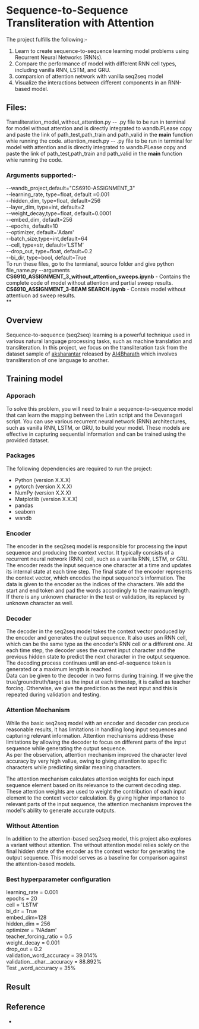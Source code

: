 # Sequence-to-Sequence Transliteration with Attention

The project fulfills the following:-

1. Learn to create sequence-to-sequence learning model problems using Recurrent Neural Networks (RNNs).
2. Compare the performance of model with different RNN cell types, including vanilla RNN, LSTM, and GRU.
3. comparsion of attention network with vanilla seq2seq model
4. Visualize the interactions between different components in an RNN-based model.

## Files:
Transliteration_model_without_attention.py  -- .py file to be run in terminal for model without attention and is directly integrated to wandb.PLease copy and paste the link of path_test,path_train and path_valid in the __main__ function whie running the code.
attention_mech.py  -- .py file to be run in terminal for model with attention and is directly integrated to wandb.PLease copy and paste the link of path_test,path_train and path_valid in the __main__ function whie running the code.  

### Arguments supported:-    
--wandb_project,default="CS6910-ASSIGNMENT_3"  
--learning_rate, type=float, default =0.001  
--hidden_dim, type=float, default=256  
--layer_dim, type=int, default=2  
--weight_decay,type=float, default=0.0001  
--embed_dim, default=256  
--epochs, default=10  
--optimizer, default='Adam'  
--batch_size,type=int,default=64  
--cell, type=str, default='LSTM'  
--drop_out, type=float, default=0.2  
--bi_dir, type=bool, default=True    
To run these files, go to the termianal, source folder and give python file_name.py --arguments  
**CS6910_ASSIGNMENT_3_without_attention_sweeps.ipynb** - Contains the complete code of model without attention and partial sweep results.  
**CS6910_ASSIGNMENT_3-BEAM SEARCH.ipynb**    - Contais model without attentiuon ad sweep results.  
**

## Overview

Sequence-to-sequence (seq2seq) learning is a powerful technique used in various natural language processing tasks, such as machine translation and transliteration. In this project, we focus on the transliteration task from the dataset sample of [aksharantar](https://drive.google.com/file/d/1uRKU4as2NlS9i8sdLRS1e326vQRdhvfw/view) released by [AI4Bharath](https://ai4bharat.org/) which involves transliteration of one language to another.

## Training model

### Apporach
To solve this problem, you will need to train a sequence-to-sequence model that can learn the mapping between the Latin script and the Devanagari script. You can use various recurrent neural network (RNN) architectures, such as vanilla RNN, LSTM, or GRU, to build your model. These models are effective in capturing sequential information and can be trained using the provided dataset.

### Packages
The following dependencies are required to run the project:

- Python (version X.X.X)
- pytorch (version X.X.X)
- NumPy (version X.X.X)
- Matplotlib (version X.X.X)
- pandas
- seaborn
- wandb

### Encoder

The encoder in the seq2seq model is responsible for processing the input sequence and producing the context vector. It typically consists of a recurrent neural network (RNN) cell, such as a vanilla RNN, LSTM, or GRU. The encoder reads the input sequence one character at a time and updates its internal state at each time step. The final state of the encoder represents the context vector, which encodes the input sequence's information.
The data is given to the encoder as the indices of the characters. We add the start and end token and pad the words accordingly to the maximum length. If there is any unknown character in the test or validation, its replaced by unknown character as well.

### Decoder

The decoder in the seq2seq model takes the context vector produced by the encoder and generates the output sequence. It also uses an RNN cell, which can be the same type as the encoder's RNN cell or a different one. At each time step, the decoder uses the current input character and the previous hidden state to predict the next character in the output sequence. The decoding process continues until an end-of-sequence token is generated or a maximum length is reached.  
Data can be given to the decoder in two forms during training. If we give the true/groundtruth/target as the input at each timestep, it is called as teacher forcing. Otherwise, we give the prediction as the next input and this is repeated during validation and testing.  

### Attention Mechanism

While the basic seq2seq model with an encoder and decoder can produce reasonable results, it has limitations in handling long input sequences and capturing relevant information. Attention mechanisms address these limitations by allowing the decoder to focus on different parts of the input sequence while generating the output sequence.    
As per the observation, attention mechanism improved the character level accuracy by very high vallue, owing to giving attention to specific characters while predicting similar meaning characters.  

The attention mechanism calculates attention weights for each input sequence element based on its relevance to the current decoding step. These attention weights are used to weight the contribution of each input element to the context vector calculation. By giving higher importance to relevant parts of the input sequence, the attention mechanism improves the model's ability to generate accurate outputs.

### Without Attention

In addition to the attention-based seq2seq model, this project also explores a variant without attention. The without attention model relies solely on the final hidden state of the encoder as the context vector for generating the output sequence. This model serves as a baseline for comparison against the attention-based models.

### Best hyperparameter configuration
learning_rate = 0.001    
epochs = 20    
cell = 'LSTM'    
bi_dir = True    
embed_dim=128    
hidden_dim = 256    
optimizer = 'NAdam'    
teacher_forcing_ratio = 0.5    
weight_decay = 0.001      
drop_out = 0.2    
validation_word_accuracy = 39.014%    
validation__char__accuracy = 88.892%    
Test _word_accuracy = 35%    

## Result

## Reference
- 

